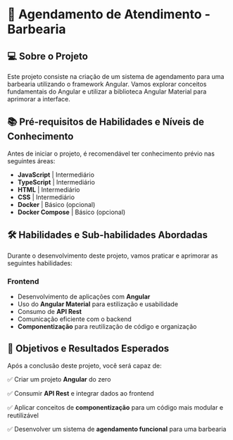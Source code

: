 # 📌 Agendamento de Atendimento - Barbearia

## 💻 Sobre o Projeto
Este projeto consiste na criação de um sistema de agendamento para uma barbearia utilizando o framework Angular. Vamos explorar conceitos fundamentais do Angular e utilizar a biblioteca Angular Material para aprimorar a interface.

## 📚 Pré-requisitos de Habilidades e Níveis de Conhecimento
Antes de iniciar o projeto, é recomendável ter conhecimento prévio nas seguintes áreas:

- **JavaScript** | Intermediário
- **TypeScript** | Intermediário
- **HTML** | Intermediário
- **CSS** | Intermediário
- **Docker** | Básico (opcional)
- **Docker Compose** | Básico (opcional)

## 🛠️ Habilidades e Sub-habilidades Abordadas
Durante o desenvolvimento deste projeto, vamos praticar e aprimorar as seguintes habilidades:

### Frontend
- Desenvolvimento de aplicações com **Angular**
- Uso do **Angular Material** para estilização e usabilidade
- Consumo de **API Rest**
- Comunicação eficiente com o backend
- **Componentização** para reutilização de código e organização

## 🎯 Objetivos e Resultados Esperados
Após a conclusão deste projeto, você será capaz de:

✅ Criar um projeto **Angular** do zero

✅ Consumir **API Rest** e integrar dados ao frontend

✅ Aplicar conceitos de **componentização** para um código mais modular e reutilizável

✅ Desenvolver um sistema de **agendamento funcional** para uma barbearia


